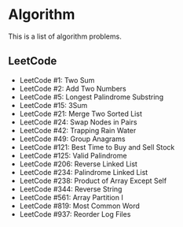 # Algorithm

This is a list of algorithm problems.

## LeetCode
- LeetCode #1: Two Sum
- LeetCode #2: Add Two Numbers
- LeetCode #5: Longest Palindrome Substring
- LeetCode #15: 3Sum
- LeetCode #21: Merge Two Sorted List
- LeetCode #24: Swap Nodes in Pairs
- LeetCode #42: Trapping Rain Water
- LeetCode #49: Group Anagrams
- LeetCode #121: Best Time to Buy and Sell Stock
- LeetCode #125: Valid Palindrome
- LeetCode #206: Reverse Linked List
- LeetCode #234: Palindrome Linked List
- LeetCode #238: Product of Array Except Self
- LeetCode #344: Reverse String
- LeetCode #561: Array Partition I
- LeetCode #819: Most Common Word
- LeetCode #937: Reorder Log Files
